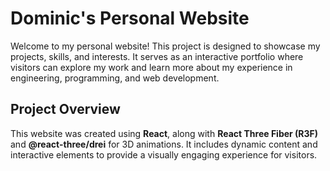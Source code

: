 # Dominic's Personal Website

Welcome to my personal website! This project is designed to showcase my projects, skills, and interests. It serves as an interactive portfolio where visitors can explore my work and learn more about my experience in engineering, programming, and web development.

## Project Overview

This website was created using **React**, along with **React Three Fiber (R3F)** and **@react-three/drei** for 3D animations. It includes dynamic content and interactive elements to provide a visually engaging experience for visitors.